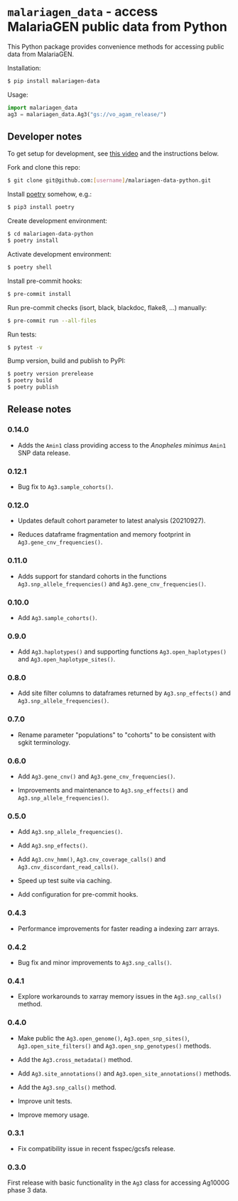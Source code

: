# `malariagen_data` - access MalariaGEN public data from Python

This Python package provides convenience methods for accessing public data from MalariaGEN.

Installation:

```bash
$ pip install malariagen-data
```

Usage:

```python
import malariagen_data
ag3 = malariagen_data.Ag3("gs://vo_agam_release/")
```

## Developer notes

To get setup for development, see [this video](https://youtu.be/QniQi-Hoo9A) and the instructions below.

Fork and clone this repo:

```bash
$ git clone git@github.com:[username]/malariagen-data-python.git
```

Install [poetry](https://python-poetry.org/docs/#installation) somehow, e.g.:

```bash
$ pip3 install poetry
```

Create development environment:

```bash
$ cd malariagen-data-python
$ poetry install
```

Activate development environment:

```bash
$ poetry shell
```

Install pre-commit hooks:

```bash
$ pre-commit install
```

Run pre-commit checks (isort, black, blackdoc, flake8, ...) manually:

```bash
$ pre-commit run --all-files
```

Run tests:

```bash
$ pytest -v
```

Bump version, build and publish to PyPI:

```bash
$ poetry version prerelease
$ poetry build
$ poetry publish
```


## Release notes

### 0.14.0

* Adds the `Amin1` class providing access to the *Anopheles minimus* `Amin1` SNP data release.

### 0.12.1

* Bug fix to `Ag3.sample_cohorts()`.

### 0.12.0

* Updates default cohort parameter to latest analysis (20210927).

* Reduces dataframe fragmentation and memory footprint in `Ag3.gene_cnv_frequencies()`.

### 0.11.0

* Adds support for standard cohorts in the functions `Ag3.snp_allele_frequencies()` and `Ag3.gene_cnv_frequencies()`.

### 0.10.0

* Add `Ag3.sample_cohorts()`.

### 0.9.0

* Add `Ag3.haplotypes()` and supporting functions `Ag3.open_haplotypes()`
  and `Ag3.open_haplotype_sites()`.


### 0.8.0

* Add site filter columns to dataframes returned by
  `Ag3.snp_effects()` and `Ag3.snp_allele_frequencies()`.


### 0.7.0

* Rename parameter "populations" to "cohorts" to be consistent with
  sgkit terminology.


### 0.6.0

* Add `Ag3.gene_cnv()` and `Ag3.gene_cnv_frequencies()`.

* Improvements and maintenance to `Ag3.snp_effects()` and
  `Ag3.snp_allele_frequencies()`.


### 0.5.0

* Add `Ag3.snp_allele_frequencies()`.

* Add `Ag3.snp_effects()`.

* Add `Ag3.cnv_hmm()`, `Ag3.cnv_coverage_calls()` and
  `Ag3.cnv_discordant_read_calls()`.

* Speed up test suite via caching.

* Add configuration for pre-commit hooks.


### 0.4.3

* Performance improvements for faster reading a indexing
  zarr arrays.


### 0.4.2

* Bug fix and minor improvements to `Ag3.snp_calls()`.


### 0.4.1

* Explore workarounds to xarray memory issues in the `Ag3.snp_calls()`
  method.


### 0.4.0

* Make public the `Ag3.open_genome()`, `Ag3.open_snp_sites()`,
  `Ag3.open_site_filters()` and `Ag3.open_snp_genotypes()` methods.

* Add the `Ag3.cross_metadata()` method.

* Add `Ag3.site_annotations()` and `Ag3.open_site_annotations()`
  methods.

* Add the `Ag3.snp_calls()` method.

* Improve unit tests.

* Improve memory usage.


### 0.3.1

* Fix compatibility issue in recent fsspec/gcsfs release.


### 0.3.0

First release with basic functionality in the `Ag3` class for
accessing Ag1000G phase 3 data.

